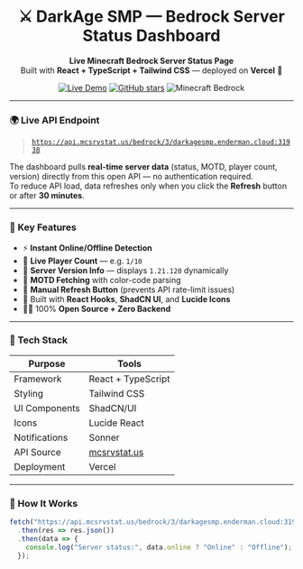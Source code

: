 
<h1 align="center">⚔️ DarkAge SMP — Bedrock Server Status Dashboard</h1>

<p align="center">
  <strong>Live Minecraft Bedrock Server Status Page</strong><br>
  Built with <b>React + TypeScript + Tailwind CSS</b> — deployed on <b>Vercel</b> 🚀
</p>

<p align="center">
  <a href="https://darkage-smp.vercel.app/" target="_blank"><img src="https://img.shields.io/badge/Live-Demo-0A0A0A?style=for-the-badge&logo=vercel&logoColor=white" alt="Live Demo"></a>
  <a href="https://github.com/banerjee-aniket/darkage-smp" target="_blank"><img src="https://img.shields.io/github/stars/banerjee-aniket/darkage-smp?style=for-the-badge&logo=github&color=gold" alt="GitHub stars"></a>
  <img src="https://img.shields.io/badge/Minecraft-Bedrock%20Edition-3C873A?style=for-the-badge&logo=minecraft" alt="Minecraft Bedrock">
</p>

---

### 🌍 Live API Endpoint
> [`https://api.mcsrvstat.us/bedrock/3/darkagesmp.enderman.cloud:31938`](https://api.mcsrvstat.us/bedrock/3/darkagesmp.enderman.cloud:31938)

The dashboard pulls **real-time server data** (status, MOTD, player count, version) directly from this open API — no authentication required.  
To reduce API load, data refreshes only when you click the **Refresh** button or after **30 minutes**.

---

### 🧩 Key Features

- ⚡ **Instant Online/Offline Detection**  
- 👥 **Live Player Count** — e.g. `1/10`  
- 🧱 **Server Version Info** — displays `1.21.120` dynamically  
- 💬 **MOTD Fetching** with color-code parsing  
- 🔁 **Manual Refresh Button** (prevents API rate-limit issues)  
- 🧠 Built with **React Hooks**, **ShadCN UI**, and **Lucide Icons**  
- 🧑‍💻 100% **Open Source + Zero Backend**

---

### 🧱 Tech Stack

| Purpose | Tools |
|----------|-------|
| Framework | React + TypeScript |
| Styling | Tailwind CSS |
| UI Components | ShadCN/UI |
| Icons | Lucide React |
| Notifications | Sonner |
| API Source | [mcsrvstat.us](https://api.mcsrvstat.us) |
| Deployment | Vercel |

---

### 🧠 How It Works

```ts
fetch("https://api.mcsrvstat.us/bedrock/3/darkagesmp.enderman.cloud:31938")
  .then(res => res.json())
  .then(data => {
    console.log("Server status:", data.online ? "Online" : "Offline");
  });
